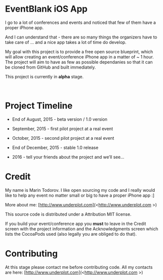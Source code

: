 EventBlank iOS App
==================

I go to a lot of conferences and events and noticed that few of them have a
proper iPhone app.

And I can understand that - there are so many things the organizers have to take
care of … and a nice app takes a lot of time do develop.

My goal with this project is to provide a free open source blueprint, which will
allow creating an event/conference iPhone app in a matter of \~ 1 hour. The
project will aim to have as few as possible dependanies so that it can be cloned
from GitHub and built immediately.

This project is currently in **alpha** stage.

 

Project Timeline
================

-   End of August, 2015 - beta version / 1.0 version

-   September, 2015 - first pilot project at a real event

-   October, 2015 - second pilot project at a real event

-   End of December, 2015 - stable 1.0 release

-   2016 - tell your friends about the project and we’ll see...

Credit
======

My name is Marin Todorov. I like open sourcing my code and I really would like
to help any event no matter small or big to have a proper iPhone app :]

More about me: [http://www.underplot.com](<http://www.underplot.com >)

This source code is distributed under a Attribution MIT license.

If you build your event/conference app you **must** to leave in the Credit
screen with the project information and the Acknowledgments screen which lists
the CocoaPods used (also legally you are obliged to do that).

Contributing
============

At this stage please contact me before contributing code. All my contacts are
here: [http://www.underplot.com](<http://www.underplot.com >)
